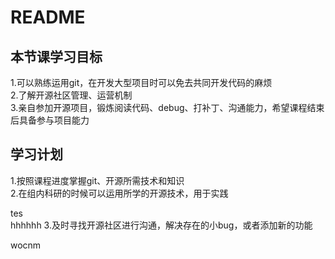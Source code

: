 # README
## 本节课学习目标
1.可以熟练运用git，在开发大型项目时可以免去共同开发代码的麻烦  
2.了解开源社区管理、运营机制  
3.亲自参加开源项目，锻炼阅读代码、debug、打补丁、沟通能力，希望课程结束后具备参与项目能力  
## 学习计划
1.按照课程进度掌握git、开源所需技术和知识  
2.在组内科研的时候可以运用所学的开源技术，用于实践    

tes  
hhhhhh
3.及时寻找开源社区进行沟通，解决存在的小bug，或者添加新的功能

wocnm
